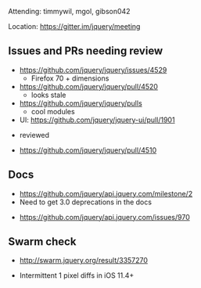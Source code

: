 Attending: timmywil, mgol, gibson042

Location: https://gitter.im/jquery/meeting

## Issues and PRs needing review
* https://github.com/jquery/jquery/issues/4529
	- Firefox 70 + dimensions
* https://github.com/jquery/jquery/pull/4520
	- looks stale
* https://github.com/jquery/jquery/pulls
	- cool modules
* UI: https://github.com/jquery/jquery-ui/pull/1901
- reviewed
* https://github.com/jquery/jquery/pull/4510
## Docs
* https://github.com/jquery/api.jquery.com/milestone/2
* Need to get 3.0 deprecations in the docs
- https://github.com/jquery/api.jquery.com/issues/970
## Swarm check
* http://swarm.jquery.org/result/3357270
- Intermittent 1 pixel diffs in iOS 11.4+
